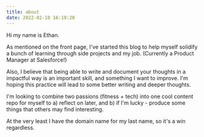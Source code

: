 ```yaml
---
title: about
date: 2022-02-10 16:19:20
---
```


Hi my name is Ethan.

As mentioned on the front page, I've started this blog to help myself solidify a bunch of learning through side projects and my job. (Currently a Product Manager at Salesforce!)

Also, I believe that being able to write and document your thoughts in a impactful way is an important skill, and something I want to improve. I'm hoping this practice will lead to some better writing and deeper thoughts.

I'm looking to combine two passions (fitness + tech) into one cool content repo for myself to a) reflect on later, and b) if I'm lucky - produce some things that others may find interesting.

At the very least I have the domain name for my last name, so it's a win regardless.

